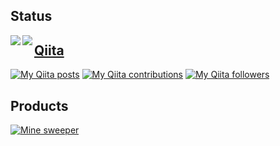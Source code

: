 ## Status
<a href="https://github.com/anuraghazra/github-readme-stats">
  <img align="left" src="https://github-readme-stats.vercel.app/api?username=Token-05&show_icons=true&theme=cobalt" />
</a>
<a href="https://github.com/anuraghazra/github-readme-stats">
  <img align="left" src="https://github-readme-stats.vercel.app/api/top-langs/?username=Token-05&theme=cobalt" />
</a>

## [Qiita](https://qiita.com/Token-05)
[![My Qiita posts](https://qiita-badge.apiapi.app/s/Token-05/posts.svg)](http://qiita.com/Token-05) [![My Qiita contributions](https://qiita-badge.apiapi.app/s/Token-05/contributions.svg)](http://qiita.com/Token-05) [![My Qiita followers](https://qiita-badge.apiapi.app/s/Token-05/followers.svg)](http://qiita.com/Token-05)

## Products
[![Mine sweeper](https://github.com/Token-05/minesweeper)](https://github.com/Token-05)